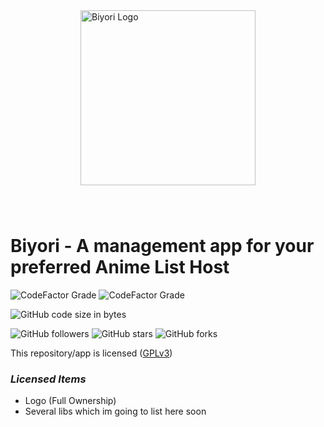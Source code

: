 <img src="https://i.mavis.moe/f/utoy5SZLAJ/2019-08-14-22-46-25.png" height="280" style="display: block; margin: 80px auto" alt="Biyori Logo">

# Biyori - A management app for your preferred Anime List Host

![CodeFactor Grade](https://img.shields.io/codefactor/grade/github/Venipa/Biyori/master?label=Code%20Quality%20-%20%23master)
![CodeFactor Grade](https://img.shields.io/codefactor/grade/github/Venipa/Biyori/dev?label=Code%20Quality%20-%20%23dev)

![GitHub code size in bytes](https://img.shields.io/github/languages/code-size/Venipa/Biyori)

![GitHub followers](https://img.shields.io/github/followers/Venipa?label=Follow&style=social)
![GitHub stars](https://img.shields.io/github/stars/Venipa/Biyori?style=social)
![GitHub forks](https://img.shields.io/github/forks/Venipa/Biyori?label=Fork&style=social)

This repository/app is licensed ([GPLv3](https://github.com/Venipa/biyori/blob/master/LICENSE.md))


### _Licensed Items_
- Logo (Full Ownership)
- Several libs which im going to list here soon